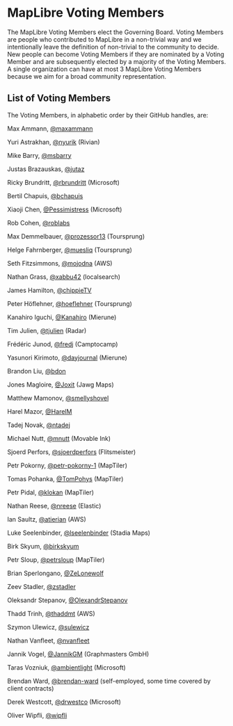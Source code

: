 # MapLibre Voting Members

The MapLibre Voting Members elect the Governing Board.
Voting Members are people who contributed to MapLibre in a non-trivial way and we intentionally leave the definition of non-trivial to the community to decide.
New people can become Voting Members if they are nominated by a Voting Member and are subsequently elected by a majority of the Voting Members.
A single organization can have at most 3 MapLibre Voting Members because we aim for a broad community representation.

## List of Voting Members

The Voting Members, in alphabetic order by their GitHub handles, are:

Max Ammann, [@maxammann](https://github.com/maxammann)

Yuri Astrakhan, [@nyurik](https://github.com/nyurik) (Rivian)

Mike Barry, [@msbarry](https://github.com/msbarry)

Justas Brazauskas, [@jutaz](https://github.com/jutaz)

Ricky Brundritt, [@rbrundritt](https://github.com/rbrundritt) (Microsoft)

Bertil Chapuis, [@bchapuis](https://github.com/bchapuis)

Xiaoji Chen, [@Pessimistress](https://github.com/pessimistress) (Microsoft)

Rob Cohen, [@roblabs](https://github.com/roblabs)

Max Demmelbauer, [@prozessor13](https://github.com/prozessor13) (Toursprung)

Helge Fahrnberger, [@muesliq](https://github.com/muesliq) (Toursprung)

Seth Fitzsimmons, [@mojodna](https://github.com/mojodna) (AWS)

Nathan Grass, [@xabbu42](https://github.com/xabbu42) (localsearch)

James Hamilton, [@chippieTV](https://github.com/chippieTV)

Peter Höflehner, [@hoeflehner](https://github.com/hoeflehner) (Toursprung)

Kanahiro Iguchi, [@Kanahiro](https://github.com/Kanahiro) (Mierune)

Tim Julien, [@tjulien](https://github.com/tjulien) (Radar)

Frédéric Junod, [@fredj](https://github.com/fredj) (Camptocamp)

Yasunori Kirimoto, [@dayjournal](https://github.com/dayjournal) (Mierune)

Brandon Liu, [@bdon](https://github.com/bdon)

Jones Magloire, [@Joxit](https://github.com/Joxit) (Jawg Maps)

Matthew Mamonov, [@smellyshovel](https://github.com/smellyshovel)

Harel Mazor, [@HarelM](https://github.com/harelm)

Tadej Novak, [@ntadej](https://github.com/ntadej)

Michael Nutt, [@mnutt](https://github.com/mnutt) (Movable Ink)

Sjoerd Perfors, [@sjoerdperfors](https://github.com/sjoerdperfors) (Flitsmeister)

Petr Pokorny, [@petr-pokorny-1](https://github.com/petr-pokorny-1) (MapTiler)

Tomas Pohanka, [@TomPohys](https://github.com/TomPohys) (MapTiler)

Petr Pidal, [@klokan](https://github.com/klokan) (MapTiler)

Nathan Reese, [@nreese](https://github.com/nreese) (Elastic)

Ian Saultz, [@atierian](https://github.com/atierian) (AWS)

Luke Seelenbinder, [@lseelenbinder](https://github.com/lseelenbinder) (Stadia Maps)

Birk Skyum, [@birkskyum](https://github.com/birkskyum)

Petr Sloup, [@petrsloup](https://github.com/petrsloup) (MapTiler)

Brian Sperlongano, [@ZeLonewolf](https://github.com/ZeLonewolf)

Zeev Stadler, [@zstadler](https://github.com/zstadler)

Oleksandr Stepanov, [@OlexandrStepanov](https://github.com/OlexandrStepanov)

Thadd Trinh, [@thaddmt](https://github.com/thaddmt) (AWS)

Szymon Ulewicz, [@sulewicz](https://github.com/sulewicz)

Nathan Vanfleet, [@nvanfleet](https://github.com/nvanfleet)

Jannik Vogel, [@JannikGM](https://github.com/JannikGM) (Graphmasters GmbH)

Taras Vozniuk, [@ambientlight](https://github.com/ambientlight) (Microsoft)

Brendan Ward, [@brendan-ward](https://github.com/brendan-ward) (self-employed, some time covered by client contracts)

Derek Westcott, [@drwestco](https://github.com/drwestco) (Microsoft)

Oliver Wipfli, [@wipfli](https://github.com/wipfli)
